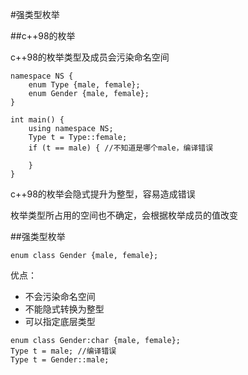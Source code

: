 #强类型枚举

##c++98的枚举

c++98的枚举类型及成员会污染命名空间

```
namespace NS {
    enum Type {male, female};
    enum Gender {male, female};
}

int main() {
    using namespace NS;
    Type t = Type::female;
    if (t == male) { //不知道是哪个male，编译错误

    }
}
```

c++98的枚举会隐式提升为整型，容易造成错误

枚举类型所占用的空间也不确定，会根据枚举成员的值改变

##强类型枚举

`enum class Gender {male, female};`

优点：

+ 不会污染命名空间
+ 不能隐式转换为整型
+ 可以指定底层类型

```
enum class Gender:char {male, female};
Type t = male; //编译错误
Type t = Gender::male;
```
